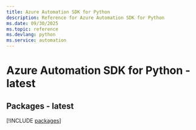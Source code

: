 ```yaml
---
title: Azure Automation SDK for Python
description: Reference for Azure Automation SDK for Python
ms.date: 09/30/2025
ms.topic: reference
ms.devlang: python
ms.service: automation
---
```

# Azure Automation SDK for Python - latest
## Packages - latest
[!INCLUDE [packages](automation-index.md)]